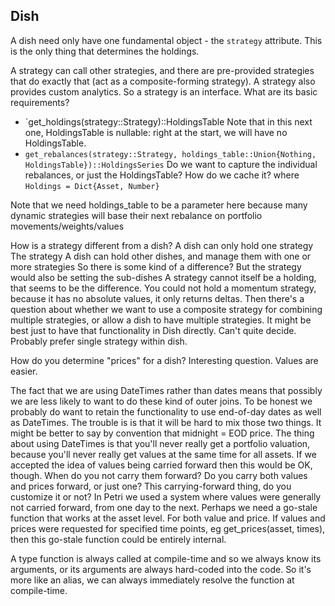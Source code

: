 Dish
-----

A dish need only have one fundamental object - the `strategy` attribute. This is the only thing that determines the holdings.

A strategy can call other strategies, and there are pre-provided strategies that do exactly that (act as a composite-forming strategy). A strategy also provides custom analytics. So a strategy is an interface. What are its basic requirements?
- `get_holdings(strategy::Strategy)::HoldingsTable
Note that in this next one, HoldingsTable is nullable: right at the start, we will have no HoldingsTable.
- `get_rebalances(strategy::Strategy, holdings_table::Union{Nothing, HoldingsTable})::HoldingsSeries`
Do we want to capture the individual rebalances, or just the HoldingsTable? How do we cache it?
where
`Holdings = Dict{Asset, Number}`

Note that we need holdings_table to be a parameter here because many dynamic strategies will base their next rebalance on portfolio movements/weights/values

How is a strategy different from a dish?
A dish can only hold one strategy
The strategy
A dish can hold other dishes, and manage them with one or more strategies
So there is some kind of a difference?
But the strategy would also be setting the sub-dishes
A strategy cannot itself be a holding, that seems to be the difference. You could not hold a momentum strategy, because it has no absolute values, it only returns deltas.
Then there's a question about whether we want to use a composite strategy for combining multiple strategies, or allow a dish to have multiple strategies. It might be best just to have that functionality in Dish directly. Can't quite decide. Probably prefer single strategy within dish.

How do you determine "prices" for a dish? Interesting question. Values are easier.

The fact that we are using DateTimes rather than dates means that possibly we are less likely to want to do these kind of outer joins.
To be honest we probably do want to retain the functionality to use end-of-day dates as well as DateTimes.
The trouble is is that it will be hard to mix those two things. It might be better to say by convention that midnight = EOD price.
The thing about using DateTimes is that you'll never really get a portfolio valuation, because you'll never really get values at the same time for all assets.
If we accepted the idea of values being carried forward then this would be OK, though. When do you not carry them forward? Do you carry both values and prices forward, or just one? This carrying-forward thing, do you customize it or not?
In Petri we used a system where values were generally not carried forward, from one day to the next.
Perhaps we need a go-stale function that works at the asset level. For both value and price. If values and prices were requested for specified time points, eg get_prices(asset, times), then this go-stale function could be entirely internal.

A type function is always called at compile-time and so we always know its arguments, or its arguments are always hard-coded into the code. So it's more like an alias, we can always immediately resolve the function at compile-time.


